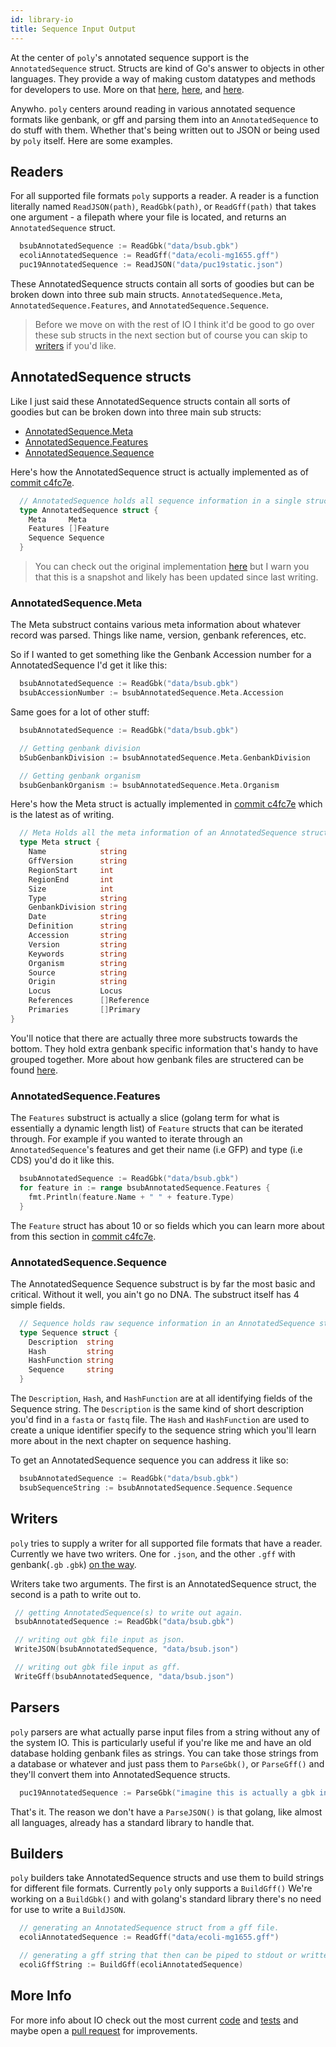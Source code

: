 ```yaml
---
id: library-io
title: Sequence Input Output
---
```


At the center of `poly`'s annotated sequence support is the `AnnotatedSequence` struct. Structs are kind of Go's answer to objects in other languages. They provide a way of making custom datatypes and methods for developers to use. More on that [here](https://tour.golang.org/moretypes/2), [here](https://gobyexample.com/methods), and [here](https://www.golang-book.com/books/intro/9).

Anywho. `poly` centers around reading in various annotated sequence formats like genbank, or gff and parsing them into an `AnnotatedSequence` to do stuff with them. Whether that's being written out to JSON or being used by `poly` itself. Here are some examples.

## Readers

For all supported file formats `poly` supports a reader. A reader is a function literally named `ReadJSON(path)`, `ReadGbk(path)`, or `ReadGff(path)` that takes one argument - a filepath where your file is located, and returns an `AnnotatedSequence` struct.

```go
  bsubAnnotatedSequence := ReadGbk("data/bsub.gbk")
  ecoliAnnotatedSequence := ReadGff("data/ecoli-mg1655.gff")
  puc19AnnotatedSequence := ReadJSON("data/puc19static.json")
```

These AnnotatedSequence structs contain all sorts of goodies but can be broken down into three sub main structs. `AnnotatedSequence.Meta`, `AnnotatedSequence.Features`, and `AnnotatedSequence.Sequence`.

> Before we move on with the rest of IO I think it'd be good to go over these sub structs in the next section but of course you can skip to [writers](#writers) if you'd like.

## AnnotatedSequence structs

Like I just said these AnnotatedSequence structs contain all sorts of goodies but can be broken down into three main sub structs:

  * [AnnotatedSequence.Meta](#annotatedsequencemeta)
  * [AnnotatedSequence.Features](#annotatedsequencefeatures)
  * [AnnotatedSequence.Sequence](#annotatedsequencesequence)

Here's how the AnnotatedSequence struct is actually implemented as of [commit c4fc7e](https://github.com/TimothyStiles/poly/blob/c4fc7e6f6cdbd9e5ed2d8ffdbeb206d1d5a8d720/io.go#L108).

```go
  // AnnotatedSequence holds all sequence information in a single struct.
  type AnnotatedSequence struct {
    Meta     Meta
    Features []Feature
    Sequence Sequence
  }
```

> You can check out the original implementation [here](https://github.com/TimothyStiles/poly/blob/c4fc7e6f6cdbd9e5ed2d8ffdbeb206d1d5a8d720/io.go#L108) but I warn you that this is a snapshot and likely has been updated since last writing.

### AnnotatedSequence.Meta

The Meta substruct contains various meta information about whatever record was parsed. Things like name, version, genbank references, etc.

So if I wanted to get something like the Genbank Accession number for a AnnotatedSequence I'd get it like this:

```go
  bsubAnnotatedSequence := ReadGbk("data/bsub.gbk")
  bsubAccessionNumber := bsubAnnotatedSequence.Meta.Accession
```

Same goes for a lot of other stuff:

```go
  bsubAnnotatedSequence := ReadGbk("data/bsub.gbk")

  // Getting genbank division
  bSubGenbankDivision := bsubAnnotatedSequence.Meta.GenbankDivision

  // Getting genbank organism
  bsubGenbankOrganism := bsubAnnotatedSequence.Meta.Organism
```

Here's how the Meta struct is actually implemented in [commit c4fc7e](https://github.com/TimothyStiles/poly/blob/c4fc7e6f6cdbd9e5ed2d8ffdbeb206d1d5a8d720/io.go#L34) which is the latest as of writing.

```go
  // Meta Holds all the meta information of an AnnotatedSequence struct.
  type Meta struct {
    Name            string
    GffVersion      string
    RegionStart     int
    RegionEnd       int
    Size            int
    Type            string
    GenbankDivision string
    Date            string
    Definition      string
    Accession       string
    Version         string
    Keywords        string
    Organism        string
    Source          string
    Origin          string
    Locus           Locus
    References      []Reference
    Primaries       []Primary
}
```

You'll notice that there are actually three more substructs towards the bottom. They hold extra genbank specific information that's handy to have grouped together. More about how genbank files are structered can be found [here](https://www.ncbi.nlm.nih.gov/Sitemap/samplerecord.html).

### AnnotatedSequence.Features

The `Features` substruct is actually a slice (golang term for what is essentially a dynamic length list) of `Feature` structs that can be iterated through. For example if you wanted to iterate through an `AnnotatedSequence`'s features and get their name (i.e GFP) and type (i.e CDS) you'd do it like this.

```go
  bsubAnnotatedSequence := ReadGbk("data/bsub.gbk")
  for feature in := range bsubAnnotatedSequence.Features {
    fmt.Println(feature.Name + " " + feature.Type)
  }
```

The `Feature` struct has about 10 or so fields which you can learn more about from this section in [commit c4fc7e](https://github.com/TimothyStiles/poly/blob/c4fc7e6f6cdbd9e5ed2d8ffdbeb206d1d5a8d720/io.go#L80).

### AnnotatedSequence.Sequence

The AnnotatedSequence Sequence substruct is by far the most basic and critical. Without it well, you ain't go no DNA. The substruct itself has 4 simple fields.

```go
  // Sequence holds raw sequence information in an AnnotatedSequence struct.
  type Sequence struct {
    Description  string
    Hash         string
    HashFunction string
    Sequence     string
  }
```

The `Description`, `Hash`, and `HashFunction` are at all identifying fields of the Sequence string. The `Description` is the same kind of short description you'd find in a `fasta` or `fastq` file. The `Hash` and `HashFunction` are used to create a unique identifier specify to the sequence string which you'll learn more about in the next chapter on sequence hashing.

To get an AnnotatedSequence sequence you can address it like so:

```go
  bsubAnnotatedSequence := ReadGbk("data/bsub.gbk")
  bsubSequenceString := bsubAnnotatedSequence.Sequence.Sequence
```

## Writers

 `poly` tries to supply a writer for all supported file formats that have a reader. Currently we have two writers. One for `.json`, and the other `.gff` with genbank(`.gb` `.gbk`) [on the way](https://github.com/TimothyStiles/poly/issues/4).

 Writers take two arguments. The first is an AnnotatedSequence struct, the second is a path to write out to.

 ```go
  // getting AnnotatedSequence(s) to write out again.
  bsubAnnotatedSequence := ReadGbk("data/bsub.gbk")

  // writing out gbk file input as json.
  WriteJSON(bsubAnnotatedSequence, "data/bsub.json")

  // writing out gbk file input as gff.
  WriteGff(bsubAnnotatedSequence, "data/bsub.json")
 ```

## Parsers

`poly` parsers are what actually parse input files from a string without any of the system IO. This is particularly useful if you're like me and have an old database holding genbank files as strings. You can take those strings from a database or whatever and just pass them to `ParseGbk()`, or `ParseGff()` and they'll convert them into AnnotatedSequence structs.

```go
  puc19AnnotatedSequence := ParseGbk("imagine this is actually a gbk in string format.")
```

That's it. The reason we don't have a `ParseJSON()` is that golang, like almost all languages, already has a standard library to handle that.

## Builders

`poly` builders take AnnotatedSequence structs and use them to build strings for different file formats. Currently `poly` only supports a `BuildGff()` We're working on a `BuildGbk()` and with golang's standard library there's no need for use to write a `BuildJSON`.

```go
  // generating an AnnotatedSequence struct from a gff file.
  ecoliAnnotatedSequence := ReadGff("data/ecoli-mg1655.gff")

  // generating a gff string that then can be piped to stdout or written to a database.
  ecoliGffString := BuildGff(ecoliAnnotatedSequence)
```

## More Info

For more info about IO check out the most current [code](https://github.com/TimothyStiles/poly/blob/prime/io.go) and [tests](https://github.com/TimothyStiles/poly/blob/prime/io_test.go) and maybe open a [pull request](https://github.com/TimothyStiles/poly/issues/new/choose) for improvements.